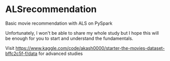 # ALSrecommendation
Basic movie recommendation with ALS on PySpark

Unfortunately, I won't be able to share my whole study but I hope this will be enough for you to start and understand the fundamentals.

Visit https://www.kaggle.com/code/akash0000/starter-the-movies-dataset-bffc2c5f-f/data for advanced studies
